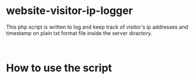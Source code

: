 # website-visitor-ip-logger
This php script is written to log and keep track of visitor's ip addresses and timestamp on plain txt format file inside the server diractory.

<br>
<h1>How to use the script</h1>
